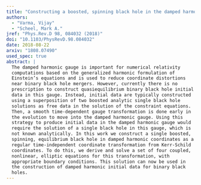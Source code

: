 ```yaml
---
title: "Constructing a boosted, spinning black hole in the damped harmonic gauge"
authors:
  - "Varma, Vijay"
  - "Scheel, Mark A."
jref: "Phys.Rev.D 98, 084032 (2018)"
doi: "10.1103/PhysRevD.98.084032"
date: 2018-08-22
arxiv: "1808.07490"
used_spec: true
abstract: |
  The damped harmonic gauge is important for numerical relativity
  computations based on the generalized harmonic formulation of
  Einstein’s equations and is used to reduce coordinate distortions
  near binary black hole mergers. However, currently there is no
  prescription to construct quasiequilibrium binary black hole initial
  data in this gauge. Instead, initial data are typically constructed
  using a superposition of two boosted analytic single black hole
  solutions as free data in the solution of the constraint equations.
  Then, a smooth time-dependent gauge transformation is done early in
  the evolution to move into the damped harmonic gauge. Using this
  strategy to produce initial data in the damped harmonic gauge would
  require the solution of a single black hole in this gauge, which is
  not known analytically. In this work we construct a single boosted,
  spinning, equilibrium black hole in damped harmonic coordinates as a
  regular time-independent coordinate transformation from Kerr-Schild
  coordinates. To do this, we derive and solve a set of four coupled,
  nonlinear, elliptic equations for this transformation, with
  appropriate boundary conditions. This solution can now be used in
  the construction of damped harmonic initial data for binary black
  holes.
---
```


